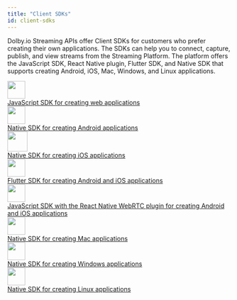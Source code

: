 ```yaml
---
title: "Client SDKs"
id: client-sdks
---
```

Dolby.io Streaming APIs offer Client SDKs for customers who prefer creating their own applications. The SDKs can help you to connect, capture, publish, and view streams from the Streaming Platform. The platform offers the JavaScript SDK, React Native plugin, Flutter SDK, and Native SDK that supports creating Android, iOS, Mac, Windows, and Linux applications. 

<div class="dolbyio-cards-container">
  
  <a class="dolbyio-card dolbyio-card-1" href="https://docs.dolby.io/streaming-apis/docs/web">
     <div class="dolbyio-card-image">
      <img width="40px" src="https://files.readme.io/e3bb9ae-javascript-155-svgrepo-com.svg"/>
    </div>
    <div class="dolbyio-card-header"></div>
    <div class="dolbyio-card-description">
       JavaScript SDK for creating web applications
    </div>
  </a>
  
  <a class="dolbyio-card dolbyio-card-2" href="https://docs.dolby.io/streaming-apis/docs/android">
    <div class="dolbyio-card-image">
      <img width="40px" class="dolbyio-card-svg-icon" src="https://files.readme.io/c7b67fd-android-svgrepo-com.svg"/>
    </div>
    <div class="dolbyio-card-header"></div>
    <div class="dolbyio-card-description">
      Native SDK for creating Android applications
    </div>
  </a>
  
  <a class="dolbyio-card dolbyio-card-3" href="https://docs.dolby.io/streaming-apis/docs/ios">
    <div class="dolbyio-card-image">
      <img width="45px" class="dolbyio-card-svg-icon" src="https://files.readme.io/5c709a5-os-ios-dark-svgrepo-com.svg"/>
    </div>
    <div class="dolbyio-card-header"></div>
    <div class="dolbyio-card-description">
      Native SDK for creating iOS applications
    </div>
  </a>
  
  <a class="dolbyio-card dolbyio-card-4" href="https://docs.dolby.io/streaming-apis/docs/flutter">
    <div class="dolbyio-card-image">
      <img width="40px" class="dolbyio-card-svg-icon" src="https://files.readme.io/eb58ef6-flutter-svgrepo-com_1.svg"/>
    </div>
    <div class="dolbyio-card-header"></div>
    <div class="dolbyio-card-description">
      Flutter SDK for creating Android and iOS applications
    </div>
  </a>
  <a class="dolbyio-card dolbyio-card-5" href="https://docs.dolby.io/streaming-apis/docs/rn">
    <div class="dolbyio-card-image">
      <img width="40px" class="dolbyio-card-svg-icon" src="https://files.readme.io/20d2f80-react-svgrepo-com.svg"/>
    </div>
    <div class="dolbyio-card-header"></div>
    <div class="dolbyio-card-description">
      JavaScript SDK with the React Native WebRTC plugin for creating Android and iOS applications
    </div>
  </a>
  <a class="dolbyio-card dolbyio-card-6" href="https://docs.dolby.io/streaming-apis/docs/desktop">
    <div class="dolbyio-card-image">
      <img width="40px" class="dolbyio-card-svg-icon" src="https://files.readme.io/3890a7b-apple-173-svgrepo-com_1.svg"/>
    </div>
    <div class="dolbyio-card-header"></div>
    <div class="dolbyio-card-description">
      Native SDK for creating Mac applications
    </div>
  </a>
  <a class="dolbyio-card dolbyio-card-7" href="https://docs.dolby.io/streaming-apis/docs/desktop">
    <div class="dolbyio-card-image">
      <img width="40px" class="dolbyio-card-svg-icon" src="https://files.readme.io/cd5a0d6-windows-174-svgrepo-com_1.svg"/>
    </div>
    <div class="dolbyio-card-header"></div>
    <div class="dolbyio-card-description">
     Native SDK for creating Windows applications
    </div>
  </a>
  <a class="dolbyio-card dolbyio-card-8" href="https://docs.dolby.io/streaming-apis/docs/desktop">
    <div class="dolbyio-card-image">
      <img width="40px" class="dolbyio-card-svg-icon" src="https://files.readme.io/26dd507-os-linux-svgrepo-com.svg"/>
    </div>
    <div class="dolbyio-card-header"></div>
    <div class="dolbyio-card-description">
      Native SDK for creating Linux applications
    </div>
  </a>
  
</div>

<style> 
  
  .dolbyio-card {
    height: 200px;
  }
  
</style>
